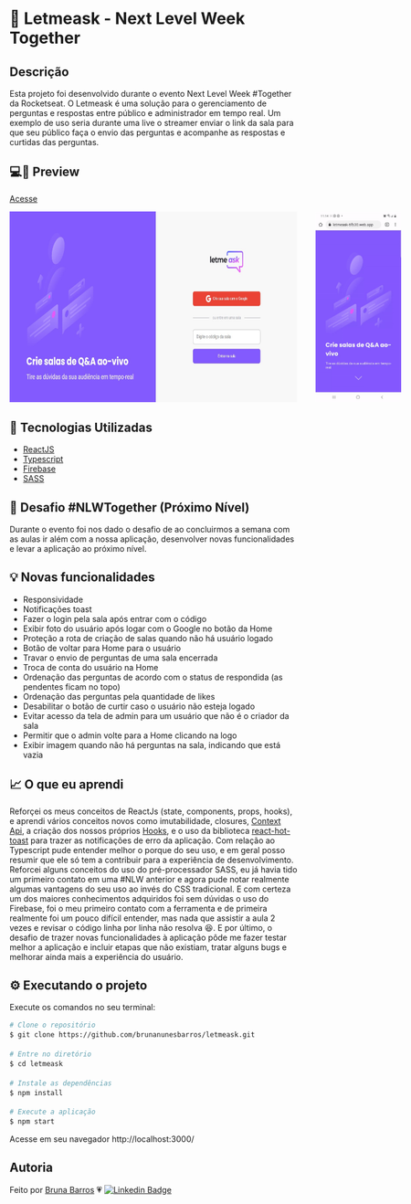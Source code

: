 # 💜 Letmeask - Next Level Week Together 
  
## Descrição
Esta projeto foi desenvolvido durante o evento Next Level Week #Together da Rocketseat. 
O Letmeask é uma solução para o gerenciamento de perguntas e respostas entre público e administrador em tempo real. Um exemplo de uso seria durante uma live o streamer enviar o link da sala para que seu público faça o envio das perguntas e acompanhe as respostas e curtidas das perguntas.

## 💻📱 Preview
<a href="https://letmeask-6fb30.web.app/">Acesse</a>
<div style="display: flex; margin-bottom: 2rem">
  <img  src="./screenshots/web-home.jpg" width="700" style="margin-right: 2rem" />
  <img src="./screenshots/mobile-home.gif" width="150"/>
</div>

## 🔨 Tecnologias Utilizadas
- [ReactJS](https://reactjs.org/)
- [Typescript](https://www.typescriptlang.org/)
- [Firebase](https://firebase.google.com/?hl=pt)
- [SASS](https://sass-lang.com/)

## 🚀 Desafio #NLWTogether (Próximo Nível) 
Durante o evento foi nos dado o desafio de ao concluirmos a semana com as aulas ir além com a nossa aplicação, desenvolver novas funcionalidades e levar a aplicação ao próximo nível.


## 💡 Novas funcionalidades

- Responsividade
- Notificações toast
- Fazer o login pela sala após entrar com o código
- Exibir foto do usuário após logar com o Google no botão da Home
- Proteção a rota de criação de salas quando não há usuário logado
- Botão de voltar para Home para o usuário
- Travar o envio de perguntas de uma sala encerrada
- Troca de conta do usuário na Home
- Ordenação das perguntas de acordo com o status de respondida (as pendentes ficam no topo)
- Ordenação das perguntas pela quantidade de likes
- Desabilitar o botão de curtir caso o usuário não esteja logado
- Evitar acesso da tela de admin para um usuário que não é o criador da sala
- Permitir que o admin volte para a Home clicando na logo
- Exibir imagem quando não há perguntas na sala, indicando que está vazia

## 📈 O que eu aprendi

Reforçei os meus conceitos de ReactJs (state, components, props, hooks), e aprendi vários conceitos novos como imutabilidade, closures, [Context Api](https://pt-br.reactjs.org/docs/context.html), a criação dos nossos próprios [Hooks](https://pt-br.reactjs.org/docs/hooks-custom.html), e o uso da biblioteca [react-hot-toast](https://react-hot-toast.com/) para trazer as notificações de erro da aplicação. 
Com relação ao Typescript pude entender melhor o porque do seu uso, e em geral posso resumir que ele só tem a contribuir para a experiência de desenvolvimento. 
Reforcei alguns conceitos do uso do pré-processador SASS, eu já havia tido um primeiro contato em uma #NLW anterior e agora pude notar realmente algumas vantagens do seu uso ao invés do CSS tradicional.
E com certeza um dos maiores conhecimentos adquiridos foi sem dúvidas o uso do Firebase, foi o meu primeiro contato com a ferramenta e de primeira realmente foi um pouco difícil entender, mas nada que assistir a aula 2 vezes e revisar o código linha por linha não resolva 😆. E por último, o desafio de trazer novas funcionalidades à aplicação pôde me fazer testar melhor a aplicação e incluir etapas que não existiam, tratar alguns bugs e melhorar ainda mais a experiência do usuário.

## ⚙️ Executando o projeto 

Execute os comandos no seu terminal:

```bash
# Clone o repositório
$ git clone https://github.com/brunanunesbarros/letmeask.git

# Entre no diretório
$ cd letmeask

# Instale as dependências
$ npm install

# Execute a aplicação
$ npm start
```

Acesse em seu navegador http://localhost:3000/

## Autoria

Feito por [Bruna Barros](https://github.com/brunanunesbarros) 💗
[![Linkedin Badge](https://img.shields.io/badge/-Bruna_Barros-blue?style=flat-square&logo=Linkedin&logoColor=white&link=https:/www.linkedin.com/in/bruna-barros-8180a4213/)](https://www.linkedin.com/in/bruna-barros-8180a4213/)


